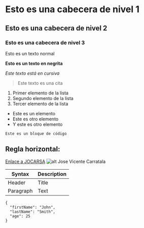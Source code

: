 # Esto es una cabecera de nivel 1
## Esto es una cabecera de nivel 2
### Esto es una cabecera de nivel 3

Esto es un texto normal

**Esto es un texto en negrita**

*Este texto está en cursiva*

> Este texto es una cita

1. Primer elemento de la lista
2. Segundo elemento de la lista
3. Tercer elemento de la lista

- Este es un elemento
- Este es otro elemento
- Y este es otro elemento

`
	Este es un bloque de código
`

Regla horizontal:
---

[Enlace a JOCARSA](https://jocarsa.com)
![alt Jose Vicente Carratala](https://media.licdn.com/dms/image/D4D03AQENah8jccRNmg/profile-displayphoto-shrink_200_200/0/1714469770688?e=2147483647&v=beta&t=ZU2DoF-Jwxncu_9PDlfNlijukWObAt8mBpaZ4FycJ0E)

| Syntax | Description |
| ----------- | ----------- |
| Header | Title |
| Paragraph | Text |

```
{
  "firstName": "John",
  "lastName": "Smith",
  "age": 25
}
```
